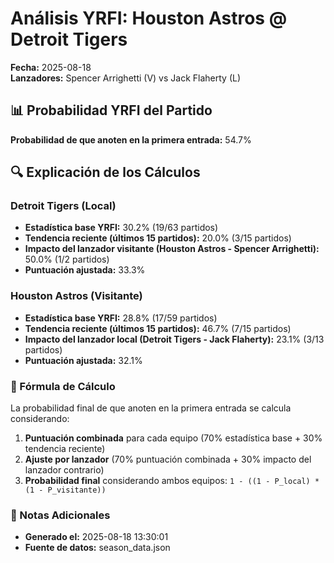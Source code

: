 # Análisis YRFI: Houston Astros @ Detroit Tigers

**Fecha:** 2025-08-18  
**Lanzadores:** Spencer Arrighetti (V) vs Jack Flaherty (L)

## 📊 Probabilidad YRFI del Partido

**Probabilidad de que anoten en la primera entrada:** 54.7%

## 🔍 Explicación de los Cálculos

### Detroit Tigers (Local)
- **Estadística base YRFI:** 30.2% (19/63 partidos)
- **Tendencia reciente (últimos 15 partidos):** 20.0% (3/15 partidos)
- **Impacto del lanzador visitante (Houston Astros - Spencer Arrighetti):** 50.0% (1/2 partidos)
- **Puntuación ajustada:** 33.3%

### Houston Astros (Visitante)
- **Estadística base YRFI:** 28.8% (17/59 partidos)
- **Tendencia reciente (últimos 15 partidos):** 46.7% (7/15 partidos)
- **Impacto del lanzador local (Detroit Tigers - Jack Flaherty):** 23.1% (3/13 partidos)
- **Puntuación ajustada:** 32.1%

### 📝 Fórmula de Cálculo

La probabilidad final de que anoten en la primera entrada se calcula considerando:
1. **Puntuación combinada** para cada equipo (70% estadística base + 30% tendencia reciente)
2. **Ajuste por lanzador** (70% puntuación combinada + 30% impacto del lanzador contrario)
3. **Probabilidad final** considerando ambos equipos: `1 - ((1 - P_local) * (1 - P_visitante))`

### 📌 Notas Adicionales

- **Generado el:** 2025-08-18 13:30:01
- **Fuente de datos:** season_data.json

